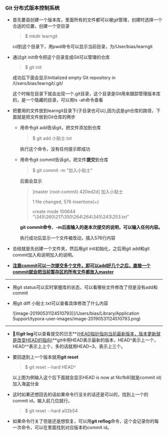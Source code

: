 ### **Git 分布式版本控制系统**

- 首先要县创建一个版本库，里面所有的文件都可以被git管理，创建时选择一个合适的位置，创建一个空目录

  >$ mkdir learngit

  cd到这个目录下，用pwd命令可以显示当前目录，为/User/bias/learngit

- 通过git init命令把这个目录变成Git可以管理的仓库

  > $ git init

  成功后下面会显示Initialized empty Git repository in /Users/bias/learngit/.git/

  这个时候在目录下就会出现一个.git目录，这个目录是Git用来跟踪管理版本库的，是一个隐藏的目录，可以用ls -ah命令查看

- 把要用的文件放到learngit目录下(子目录也可以),因为这是git仓库的路径，下面就是把文件放到Git仓库的两步

  - 用命令git add告诉git，把文件添加到仓库

    > $ git add 小贴士.txt

    执行这个命令，没有任何提示即成功

  - 用命令git commit告诉git，把文件**提交**到仓库

    >  $ git commit -m "加入小贴士"

    后面会显示

    > [master (root-commit) 420ed2d] 加入小贴士
    >
    >  1 file changed, 576 insertions(+)
    >
    >  create mode 100644 "\345\260\217\350\264\264\345\243\253.txt"

    **git commit命令**，**-m后面输入的是本次提交的说明，可以输入任何内容。**

    执行成功后显示一个文件被改动，插入576行内容

- 总结就是先创建一个文件夹，然后用git init初始化，之后用git add和git commit加入和说明加入的说明。

- **<u>注意commit可以一次提交多个文件，即可以add好几个之后，直接一个commit就会把当前暂存区的所有文件都放入master</u>**

---

- 用git status可以实时掌握库的状态，可以看哪些文件修改了但是没有add和commit

- 用git diff 小贴士.txt可以查看具体修改了什么内容

  ![image-20190531124510793](/Users/bias/Library/Application Support/typora-user-images/image-20190531124510793.png)

---

- 用**git log**可以查看提交的日志**<u>(HEAD指针指向当前最新版本，版本更新就是改变HEAD的指向)</u>**git中用HEAD表示最新的版本，HEAD^表示上一个，HEAD^^表示上上个，多的话就用HEAD~3，表示上三个。

- 要回退到上一个版本就用**git reset**

  > $ git reset --hard HEAD^

  以上图为例输入这个后下面就会显示HEAD is now at f4cfb8(就是commit id)  加入海盗分金

- 这时如果还想回去的话如果命令行没关的话还是可以的，找到上一个的commit id，输入前几位就行。

  > $ git reset --hard a02b54

- 如果命令行关了但是还是想恢复，可以用**git reflog**命令，这个会记录你的每一次命令，可以在里面找到对应版本的commit id。